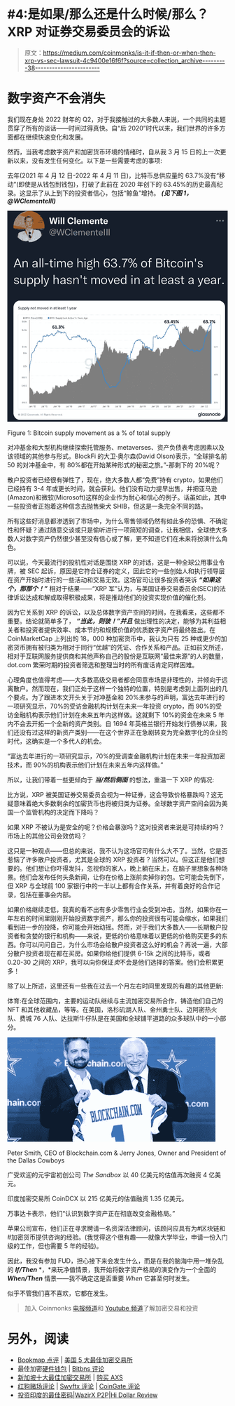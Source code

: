 # #4:是如果/那么还是什么时候/那么？XRP 对证券交易委员会的诉讼

> 原文：<https://medium.com/coinmonks/is-it-if-then-or-when-then-xrp-vs-sec-lawsuit-4c9400e16f6f?source=collection_archive---------38----------------------->

# 数字资产不会消失

我们现在身处 2022 财年的 Q2，对于我接触过的大多数人来说，一个共同的主题贯穿了所有的谈话——时间过得真快。自“后 2020”时代以来，我们世界的许多方面都在继续快速变化和发展。

然而，当我考虑数字资产和加密货币环境的情绪时，自从我 3 月 15 日的上一次更新以来，没有发生任何变化。以下是一些需要考虑的事项:

去年(2021 年 4 月 12 日-2022 年 4 月 11 日)，比特币总供应量的 63.7%没有“移动”(即使是从钱包到钱包)，打破了此前在 2020 年创下的 63.45%的历史最高纪录。这显示了从上到下的投资者信心，包括“鲸鱼”增持。 ***(见下图 1，@WClementeIII)***

![](img/f22a37b0199419e0c9fcbe6baa0754df.png)

Figure 1: Bitcoin supply movement as a % of total supply

对冲基金和大型机构继续探索托管服务、metaverses、资产负债表考虑因素以及该领域的其他参与形式。BlockFi 的大卫·奥尔森(David Olson)表示，“全球排名前 50 的对冲基金中，有 80%都在开始某种形式的秘密之旅。”-那剩下的 20%呢？

散户投资者已经很有弹性了，现在，绝大多数人都“免费”持有 crypto，如果他们已经持有 3-4 年或更长时间，就会获利。他们没有动力提早出售，并把亚马逊(Amazon)和微软(Microsoft)这样的企业作为耐心和信心的例子。话虽如此，其中一些投资者正抱着这种信念去抛售柴犬 SHIB，但这是一条完全不同的路。

所有这些好消息都渗透到了市场中，为什么零售领域仍然有如此多的恐惧、不确定性和怀疑？通过随意交谈或只是偷听进行一项简短的调查，让我相信，全球绝大多数人对数字资产仍然很少甚至没有信心或了解，更不知道它们在未来将扮演什么角色。

可以说，今天最流行的投机性对话是围绕 XRP 的对话，这是一种全球公用事业令牌，被 SEC 起诉，原因是它符合证券的定义，因此它的一些创始人和执行领导层在资产开始时进行的一些活动和交易无效。这场官司让很多投资者哭诉 ***“如果这个，那那个！”*** 相对于结果——“XRP 军”认为，与美国证券交易委员会(SEC)的法律诉讼达成和解或取得积极成果，将是推动他们的投资实现价值的催化剂。

因为它关系到 XRP 的诉讼，以及总体数字资产空间的时间，在我看来，这些都不重要。结论就简单多了， ***“当此，则彼！”并且*** 做出理性的决定，能够为其利益相关者和投资者提供效率、成本节约和规模价值的优质数字资产将最终胜出。在 CoinMarketCap 上列出的 18，000 种加密货币中，我认为只有 25 种或更少的加密货币拥有被归类为相对于同行“优越”的凭证、合作关系和产品。正如前文所述，相对于互联网服务提供商和其他声称自己的股份是互联网“最佳来源”的人的数量，dot.com 繁荣时期的投资者筛选和整理当时的所有废话肯定同样困难。

心理角度也值得考虑——大多数高级交易者都会同意市场是非理性的，并倾向于远离散户。然而现在，我们正处于这样一个独特的位置，特别是考虑到上面列出的几个要点。为了跟进本文开头关于对冲基金和 20%未参与的声明，富达去年进行的一项研究显示，70%的受访金融机构计划在未来一年投资 crypto，而 90%的受访金融机构表示他们计划在未来五年内这样做。这就剩下 10%的资金在未来 5 年内不会去开拓一个全新的资产类别。自 1694 年英格兰银行开始发行债券以来，我们还没有过这样的新资产类别——在这个世界正在急剧转变为完全数字化的企业的时代，这确实是一个多代人的机会。

“富达去年进行的一项研究显示，70%的受调查金融机构计划在未来一年投资加密技术，而 90%的机构表示他们计划在未来五年内这样做。”

所以，让我们带着一些更倾向于 ***当/然后侧面*** 的想法，重温一下 XRP 的情况:

比方说，XRP 被美国证券交易委员会视为一种证券，这会导致价格暴跌吗？这无疑意味着绝大多数剩余的加密货币也将被归类为证券。全球数字资产空间会因为美国一个监管机构的决定而下降吗？

如果 XRP 不被认为是安全的呢？价格会暴涨吗？这对投资者来说是可持续的吗？市场上的其他公司会效仿吗？

这只是一种观点——但总的来说，我不认为这场官司有什么大不了。当然，它是否惹恼了许多散户投资者，尤其是全球的 XRP 投资者？当然可以。但这正是他们想要的。他们想让你吓得发抖，忽视你的家人，晚上躺在床上，在脑子里想象各种场景。他们会发布任何头条新闻，让你在价格上涨前卖掉你的包。它可能会先倒下，但 XRP 与全球前 100 家银行中的一半以上都有合作关系，并有着良好的合作记录，包括在董事会内部。

如果价格继续走低，我真的看不出有多少零售行业会受到冲击。当然，如果你在一年左右的时间里刚刚开始投资数字资产，那么你的投资很有可能会缩水，如果我们看到进一步的投降，你可能会开始动摇。然而，对于我们大多数人——长期散户投资者和贪婪的银行和机构——来说，更低的价格意味着以更低的价格购买更多的东西。你可以问问自己，为什么市场会给散户投资者这么好的机会？再说一遍，大部分散户投资者现在都在买房。如果你给他们提供 6-15k 之间的比特币，或者 0.20-30 之间的 XRP，我可以向你保证*卖*不会是他们选择的答案。他们会积累更多！

除了以上所述，这里还有一些我在过去一个月左右时间里发现的有趣的其他更新:

体育:在全球范围内，主要的运动队继续与主流加密交易所合作，铸造他们自己的 NFT 和其他收藏品，等等。在美国，洛杉矶湖人队、金州勇士队、迈阿密热火队、费城 76 人队、达拉斯牛仔队是在美国和全球铺平道路的众多球队中的一小部分。

![](img/ed0ec24bcf13f0cadfb5f87e00e54339.png)

Peter Smith, CEO of Blockchain.com & Jerry Jones, Owner and President of the Dallas Cowboys

广受欢迎的元宇宙初创公司 *The Sandbox* 以 40 亿美元的估值再次融资 4 亿美元。

印度加密交易所 CoinDCX 以 215 亿美元的估值融资 1.35 亿美元。

万事达卡表示，他们“认识到数字资产正在彻底改变金融格局。”

苹果公司宣布，他们正在寻求聘请一名资深法律顾问，该顾问应具有为#区块链和#加密货币提供咨询的经验。(我觉得这个很有趣——就像大学毕业，申请一份入门级的工作，但也需要 5 年的经验)。

因此，我没有参加 FUD，担心接下来会发生什么，而是在我的脑海中用一堆杂乱的 ***If/Then*** *，*来玩净值情景，我开始将数字资产格局的演变作为一个全面的 ***When/Then*** 情景——我不确定这是否重要 *When* 它甚至何时发生。

似乎不管我们喜不喜欢，它都在发生。

> 加入 Coinmonks [电报频道](https://t.me/coincodecap)和 [Youtube 频道](https://www.youtube.com/c/coinmonks/videos)了解加密交易和投资

# 另外，阅读

*   [Bookmap 点评](https://coincodecap.com/bookmap-review-2021-best-trading-software) | [美国 5 大最佳加密交易所](https://coincodecap.com/crypto-exchange-usa)
*   最佳加密[硬件钱包](/coinmonks/hardware-wallets-dfa1211730c6) | [Bitbns 评论](/coinmonks/bitbns-review-38256a07e161)
*   [新加坡十大最佳加密交易所](https://coincodecap.com/crypto-exchange-in-singapore) | [购买 AXS](https://coincodecap.com/buy-axs-token)
*   [红狗赌场评论](https://coincodecap.com/red-dog-casino-review) | [Swyftx 评论](https://coincodecap.com/swyftx-review) | [CoinGate 评论](https://coincodecap.com/coingate-review)
*   [投资印度的最佳密码](https://coincodecap.com/best-crypto-to-invest-in-india-in-2021)|[WazirX P2P](https://coincodecap.com/wazirx-p2p)|[Hi Dollar Review](https://coincodecap.com/hi-dollar-review)
